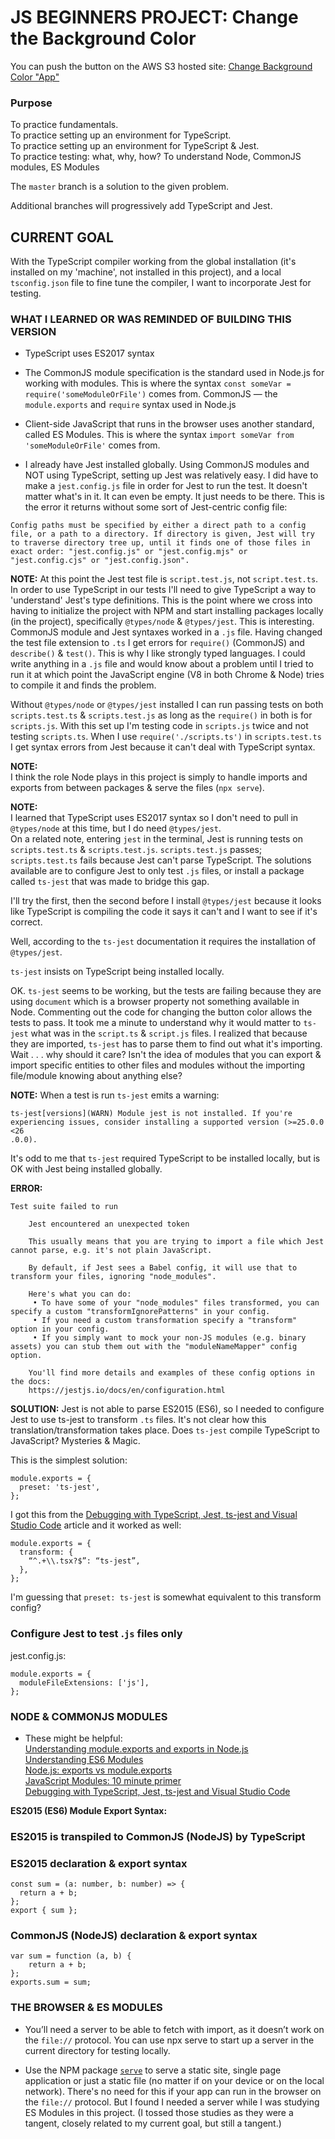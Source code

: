 # JS BEGINNERS PROJECT: Change the Background Color

You can push the button on the AWS S3 hosted site: [Change Background Color "App"](http://scotts3labbucket.s3-website-us-west-2.amazonaws.com)

### Purpose

To practice fundamentals.  
To practice setting up an environment for TypeScript.  
To practice setting up an environment for TypeScript & Jest.  
To practice testing: what, why, how?
To understand Node, CommonJS modules, ES Modules

The `master` branch is a solution to the given problem.

Additional branches will progressively add TypeScript and Jest.

## CURRENT GOAL

With the TypeScript compiler working from the global installation (it's installed on my 'machine', not installed in this project), and a local `tsconfig.json` file to fine tune the compiler, I want to incorporate Jest for testing.

### WHAT I LEARNED OR WAS REMINDED OF BUILDING THIS VERSION

- TypeScript uses ES2017 syntax

- The CommonJS module specification is the standard used in Node.js for working with modules. This is where the syntax `const someVar = require('someModuleOrFile')` comes from. CommonJS — the `module.exports` and `require` syntax used in Node.js

- Client-side JavaScript that runs in the browser uses another standard, called ES Modules. This is where the syntax `import someVar from 'someModuleOrFile'` comes from.

- I already have Jest installed globally. Using CommonJS modules and NOT using TypeScript, setting up Jest was relatively easy. I did have to make a `jest.config.js` file in order for Jest to run the test. It doesn't matter what's in it. It can even be empty. It just needs to be there.
  This is the error it returns without some sort of Jest-centric config file:

```
Config paths must be specified by either a direct path to a config file, or a path to a directory. If directory is given, Jest will try to traverse directory tree up, until it finds one of those files in exact order: "jest.config.js" or "jest.config.mjs" or "jest.config.cjs" or "jest.config.json".
```

**NOTE:** At this point the Jest test file is `script.test.js`, not `script.test.ts`. In order to use TypeScript in our tests I'll need to give TypeScript a way to 'understand' Jest's type definitions.
This is the point where we cross into having to initialize the project with NPM and start installing packages locally (in the project), specifically `@types/node` & `@types/jest`.
This is interesting. CommonJS module and Jest syntaxes worked in a `.js` file. Having changed the test file extension to `.ts` I get errors for `require()` (CommonJS) and `describe()` & `test()`.
This is why I like strongly typed languages. I could write anything in a `.js` file and would know about a problem until I tried to run it at which point the JavaScript engine (V8 in both Chrome & Node) tries to compile it and finds the problem.

Without `@types/node` or `@types/jest` installed I can run passing tests on both `scripts.test.ts` & `scripts.test.js` as long as the `require()` in both is for `scripts.js`. With this set up I'm testing code in `scripts.js` twice and not testing `scripts.ts`. When I use `require('./scripts.ts')` in `scripts.test.ts` I get syntax errors from Jest because it can't deal with TypeScript syntax.

**NOTE:**  
I think the role Node plays in this project is simply to handle imports and exports from between packages & serve the files (`npx serve`).

**NOTE:**  
I learned that TypeScript uses ES2017 syntax so I don't need to pull in `@types/node` at this time, but I do need `@types/jest`.  
On a related note, entering `jest` in the terminal, Jest is running tests on `scripts.test.ts` & `scripts.test.js`. `scripts.test.js` passes; `scripts.test.ts` fails because Jest can't parse TypeScript. The solutions available are to configure Jest to only test `.js` files, or install a package called `ts-jest` that was made to bridge this gap.

I'll try the first, then the second before I install `@types/jest` because it looks like TypeScript is compiling the code it says it can't and I want to see if it's correct.

Well, according to the `ts-jest` documentation it requires the installation of `@types/jest`.

`ts-jest` insists on TypeScript being installed locally.

OK. `ts-jest` seems to be working, but the tests are failing because they are using `document` which is a browser property not something available in Node. Commenting out the code for changing the button color allows the tests to pass. It took me a minute to understand why it would matter to `ts-jest` what was in the `script.ts` & `script.js` files. I realized that because they are imported, `ts-jest` has to parse them to find out what it's importing. Wait . . . why should it care? Isn't the idea of modules that you can export & import specific entities to other files and modules without the importing file/module knowing about anything else?

**NOTE:**
When a test is run `ts-jest` emits a warning:

```
ts-jest[versions](WARN) Module jest is not installed. If you're experiencing issues, consider installing a supported version (>=25.0.0 <26
.0.0).
```

It's odd to me that `ts-jest` required TypeScript to be installed locally, but is OK with Jest being installed globally.

**ERROR:**

```
Test suite failed to run

    Jest encountered an unexpected token

    This usually means that you are trying to import a file which Jest cannot parse, e.g. it's not plain JavaScript.

    By default, if Jest sees a Babel config, it will use that to transform your files, ignoring "node_modules".

    Here's what you can do:
     • To have some of your "node_modules" files transformed, you can specify a custom "transformIgnorePatterns" in your config.
     • If you need a custom transformation specify a "transform" option in your config.
     • If you simply want to mock your non-JS modules (e.g. binary assets) you can stub them out with the "moduleNameMapper" config option.

    You'll find more details and examples of these config options in the docs:
    https://jestjs.io/docs/en/configuration.html
```

**SOLUTION:**
Jest is not able to parse ES2015 (ES6), so I needed to configure Jest to use ts-jest to transform `.ts` files. It's not clear how this translation/transformation takes place. Does `ts-jest` compile TypeScript to JavaScript? Mysteries & Magic.

This is the simplest solution:

```
module.exports = {
  preset: 'ts-jest',
};
```

I got this from the [Debugging with TypeScript, Jest, ts-jest and Visual Studio Code](https://medium.com/@mtiller/debugging-with-typescript-jest-ts-jest-and-visual-studio-code-ef9ca8644132) article and it worked as well:

```
module.exports = {
  transform: {
    “^.+\\.tsx?$”: “ts-jest”,
  },
};
```

I'm guessing that `preset: ts-jest` is somewhat equivalent to this transform config?

### Configure Jest to test .`js` files only

jest.config.js:

```
module.exports = {
  moduleFileExtensions: ['js'],
};
```

### NODE & COMMONJS MODULES

- These might be helpful:  
  [Understanding module.exports and exports in Node.js](https://www.sitepoint.com/understanding-module-exports-exports-node-js/)  
  [Understanding ES6 Modules](https://www.sitepoint.com/understanding-es6-modules/)  
  [Node.js: exports vs module.exports](https://www.hacksparrow.com/nodejs/exports-vs-module-exports.html)  
  [JavaScript Modules: 10 minute primer](https://www.jvandemo.com/a-10-minute-primer-to-javascript-modules-module-formats-module-loaders-and-module-bundlers/)  
  [Debugging with TypeScript, Jest, ts-jest and Visual Studio Code](https://medium.com/@mtiller/debugging-with-typescript-jest-ts-jest-and-visual-studio-code-ef9ca8644132)

**ES2015 (ES6) Module Export Syntax:**

### ES2015 is transpiled to CommonJS (NodeJS) by TypeScript

### ES2015 declaration & export syntax

```
const sum = (a: number, b: number) => {
  return a + b;
};
export { sum };
```

### CommonJS (NodeJS) declaration & export syntax

```
var sum = function (a, b) {
    return a + b;
};
exports.sum = sum;
```

### THE BROWSER & ES MODULES

- You’ll need a server to be able to fetch with import, as it doesn’t work on the `file://` protocol. You can use npx serve to start up a server in the current directory for testing locally.

- Use the NPM package [`serve`](https://www.npmjs.com/package/serve) to serve a static site, single page application or just a static file (no matter if on your device or on the local network). There's no need for this if your app can run in the browser on the `file://` protocol. But I found I needed a server while I was studying ES Modules in this project. (I tossed those studies as they were a tangent, closely related to my current goal, but still a tangent.)
